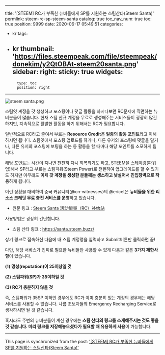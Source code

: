 
---
title: '[STEEM] RC가 부족한 뉴비들에게 SP를 지원하는 스팀산타(Steem Santa)'
permlink: steem-rc-sp-steem-santa
catalog: true
toc_nav_num: true
toc: true
position: 9999
date: 2020-06-17 05:49:51
categories:
- kr
tags:
- kr
thumbnail: 'https://files.steempeak.com/file/steempeak/donekim/y2QtOBAt-steem20santa.png'
sidebar:
    right:
        sticky: true
widgets:
    -
        type: toc
        position: right
---


![steem santa.png](https://files.steempeak.com/file/steempeak/donekim/y2QtOBAt-steem20santa.png)

스팀잇 계정을 갓 생성하고 포스팅이나 댓글 활동을 하시다보면 RC문제에 직면하는 뉴비분들이 많습니다. 현재 스팀 신규 계정을 무료로 생성해주는 서비스들이 굉장히 많긴 하지만, 지속적으로 활발한 활동을 하기 위해서는 RC가 필요합니다.

일반적으로 RC라고 줄여서 부르는 **Resource Credit은 일종의 활동 포인트**라고 이해하시면 됩니다. 스팀잇에서 포스팅 업로드를 하거나, 다른 유저의 포스팅에 댓글을 달거나, 다른 유저의 포스팅에 보팅을 하는 등 활동을 할 때마다 해당 포인트를 소모하게 됩니다. 

해당 포인트는 시간이 지나면 천천히 다시 회복되기도 하고, STEEM을 스테이킹(파워업)해서 SP라고 부르는 스팀파워(Steem Power)로 전환하여 업그레이드를 할 수 있기도 하지만 아무래도 **이제 갓 계정을 생성한 분들께는 생소하고 낯설어서 진입장벽으로 작용**하게 됩니다.

이런 상황을 대비하여 중국 커뮤니티(@cn-witnesses)의 @ericet은 **뉴비들을 위한 리소스 크레딧 무료 충전 서비스를 운영**하고 있습니다.

- 원문 링크 : [Steem Santa 活动能量（RC）补给站](https://steempeak.com/hive-180932/@ericet/steem-santa-rc)

사용방법은 굉장히 간단합니다. 

- 스팀 산타 링크 : https://santa.steem.buzz/

상기 링크로 접속하신 다음에 내 스팀 계정명을 입력하고 Submit버튼만 클릭하면 끝!

다만, 해당 서비스가 진짜로 필요한 뉴비들만 사용할 수 있게 다음과 같은 **3가지 제한사항**이 있습니다.

**(1) 명성(reputation)이 25이상일 것**

**(2) 스팀파워(SP)가 35이하일 것**

**(3) RC가 충분하지 않을 것**

즉, 스팀파워가 35SP 이하인 경우에도 RC가 이미 충분히 있는 계정의 경우에는 해당 서비스를 사용할 수 없습니다. 나름 초보자들의 Emergency Recharging Service로 생각하시면 될 것 같습니다.

혹시라도 주변의 뉴비분들이 계신 경우에는 **스팀 산타의 링크를 소개해주시는 것도 좋을 것 같습니다. 미리 링크를 저장해놓으셨다가 필요할 때 유용하게 사용**이 가능합니다.




- - -

This page is synchronized from the post: ['[STEEM] RC가 부족한 뉴비들에게 SP를 지원하는 스팀산타(Steem Santa)'](https://steemit.com/@donekim/steem-rc-sp-steem-santa)
